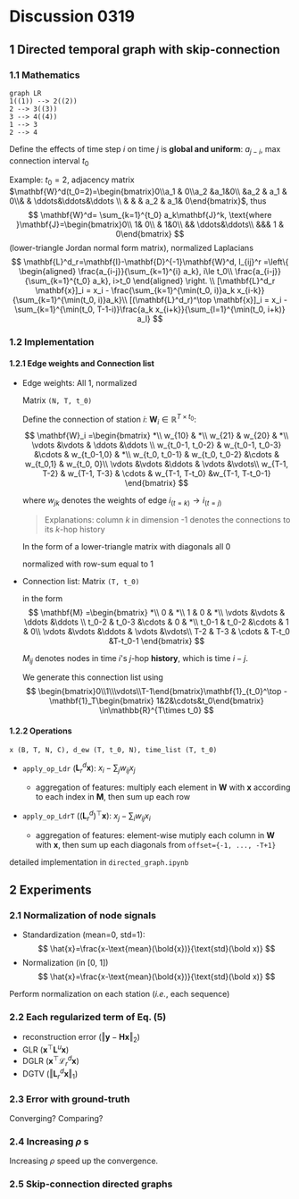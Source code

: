 # Discussion 0319

## 1 Directed temporal graph with skip-connection

### 1.1 Mathematics

```mermaid
graph LR
1((1)) --> 2((2))
2 --> 3((3))
3 --> 4((4))
1 --> 3
2 --> 4
```

Define the effects of time step $i$ on time $j$ is **global and uniform**: $a_{j-i}$, max connection interval $t_0$

Example: $t_0=2$, adjacency matrix $\mathbf{W}^d(t_0=2)=\begin{bmatrix}0\\a_1 & 0\\a_2 &a_1&0\\ &a_2 & a_1 & 0\\& & \ddots&\ddots&\ddots \\ & & & a_2 & a_1& 0\end{bmatrix}$, thus
$$
\mathbf{W}^d= \sum_{k=1}^{t_0} a_k\mathbf{J}^k, \text{where }\mathbf{J}=\begin{bmatrix}0\\
1& 0\\
& 1&0\\
&& \ddots&\ddots\\
&&& 1 & 0\end{bmatrix}
$$
(lower-triangle Jordan normal form matrix), normalized Laplacians
$$
\mathbf{L}^d_r=\mathbf{I}-\mathbf{D}^{-1}\mathbf{W}^d, l_{ij}^r =\left\{
\begin{aligned}
	\frac{a_{i-j}}{\sum_{k=1}^{i} a_k}, i\le t_0\\
	\frac{a_{i-j}}{\sum_{k=1}^{t_0} a_k}, i>t_0
\end{aligned}
\right.
\\
[\mathbf{L}^d_r \mathbf{x}]_i = x_i - \frac{\sum_{k=1}^{\min(t_0, i)}a_k x_{i-k}}{\sum_{k=1}^{\min(t_0, i)}a_k}\\
[(\mathbf{L}^d_r)^\top \mathbf{x}]_i = x_i - \sum_{k=1}^{\min(t_0, T-1-i)}\frac{a_k x_{i+k}}{\sum_{l=1}^{\min(t_0, i+k)} a_l}
$$

### 1.2 Implementation

#### 1.2.1 Edge weights and Connection list

- Edge weights: All 1, normalized

  Matrix `(N, T, t_0)`

  Define the connection of station $i$: $\mathbf{W}_i\in\mathbb{R}^{T\times t_0}$:
  $$
  \mathbf{W}_i =\begin{bmatrix} *\\
  w_{10} & *\\
  w_{21} & w_{20} & *\\
  \vdots &\vdots & \ddots &\ddots \\
  w_{t_0-1, t_0-2} & w_{t_0-1, t_0-3} &\cdots & w_{t_0-1,0} & *\\
  w_{t_0, t_0-1} & w_{t_0, t_0-2} &\cdots & w_{t_0,1} & w_{t_0, 0}\\
  \vdots &\vdots &\ddots & \vdots &\vdots\\
  w_{T-1, T-2} & w_{T-1, T-3} & \cdots & w_{T-1, T-t_0} &w_{T-1, T-t_0-1}
   \end{bmatrix} 
  $$

  where $w_{jk}$ denotes the weights of edge $i_{(t=k)} \rightarrow i_{(t=j)}$

  > Explanations: column $k$ in dimension -1 denotes the connections to its $k$-hop history

  In the form of a lower-triangle matrix with diagonals all 0

  normalized with row-sum equal to 1

- Connection list: Matrix `(T, t_0)`

  in the form 
    $$
  \mathbf{M} =\begin{bmatrix} *\\
  0 & *\\
  1 & 0 & *\\
  \vdots &\vdots & \ddots &\ddots \\
  t_0-2 & t_0-3 &\cdots & 0 & *\\
  t_0-1 & t_0-2 &\cdots & 1 & 0\\
  \vdots &\vdots &\ddots & \vdots &\vdots\\
  T-2 & T-3 & \cdots & T-t_0 &T-t_0-1
   \end{bmatrix} 
  $$

  $M_{ij}$ denotes nodes in time $i$'s $j$-hop **history**, which is time $i-j$.

  We generate this connection list using
  $$
  \begin{bmatrix}0\\1\\\vdots\\T-1\end{bmatrix}\mathbf{1}_{t_0}^\top -\mathbf{1}_T\begin{bmatrix} 1&2&\cdots&t_0\end{bmatrix} \in\mathbb{R}^{T\times t_0}
  $$

#### 1.2.2 Operations

`x (B, T, N, C), d_ew (T, t_0, N), time_list (T, t_0)`

- `apply_op_Ldr` ($\mathbf{L}^d_r\mathbf{x}$): $x_i - \sum_{j} w_{ij} x_j$

  - aggregation of features: multiply each element in $\mathbf{W}$ with $\mathbf{x}$ according to each index in $\mathbf{M}$, then sum up each row

- `apply_op_LdrT` ($(\mathbf{L}^d_r)^\top \mathbf{x}$): $x_j - \sum_{i} w_{ij} x_i$

  - aggregation of features: element-wise mutiply each column in $\mathbf{W}$ with $\mathbf{x}$, then sum up each diagonals from `offset={-1, ..., -T+1}`

detailed implementation in `directed_graph.ipynb`

## 2 Experiments

### 2.1 Normalization of node signals

- Standardization (mean=0, std=1):
  $$
  \hat{x}=\frac{x-\text{mean}(\bold{x})}{\text{std}(\bold x)}
  $$
- Normalization (in [0, 1])
  $$
  \hat{x}=\frac{x-\text{mean}(\bold{x})}{\text{std}(\bold x)}
  $$

Perform normalization on each station (*i.e.*, each sequence) 

### 2.2 Each regularized term of Eq. (5)

- reconstruction error ($\Vert \mathbf{y} - \mathbf{Hx}\Vert_2$)
- GLR ($\mathbf{x}^\top \mathbf{L}^u \mathbf{x}$)
- DGLR ($\mathbf{x}^\top \mathcal{L}^d_r \mathbf{x}$)
- DGTV ($\Vert \mathbf{L}^d_r \mathbf{x}\Vert_1$)


### 2.3 Error with ground-truth

Converging? Comparing?


### 2.4 Increasing $\rho$ s
Increasing $\rho$ speed up the convergence.

### 2.5 Skip-connection directed graphs




